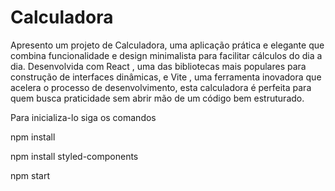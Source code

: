 # Calculadora 

Apresento um projeto de Calculadora, uma aplicação prática e elegante que combina funcionalidade e design minimalista para facilitar cálculos do dia a dia. Desenvolvida com React , uma das bibliotecas mais populares para construção de interfaces dinâmicas, e Vite , uma ferramenta inovadora que acelera o processo de desenvolvimento, esta calculadora é perfeita para quem busca praticidade sem abrir mão de um código bem estruturado.

Para inicializa-lo siga os comandos

npm install

npm install styled-components

npm start
